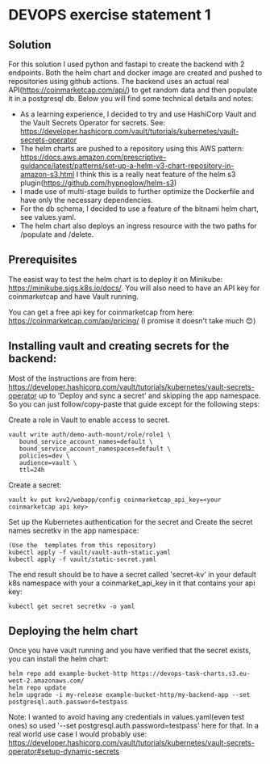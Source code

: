 # DEVOPS exercise statement 1

## Solution
For this solution I used python and fastapi to create the backend with 2 endpoints. Both the helm chart and docker image are created and pushed to repositories using github actions. The backend uses an actual real API(https://coinmarketcap.com/api/) to get random data and then populate it in a postgresql db. Below you will find some technical details and notes:

- As a learning experience, I decided to try and use HashiCorp Vault and the Vault Secrets Operator for secrets. See: https://developer.hashicorp.com/vault/tutorials/kubernetes/vault-secrets-operator
- The helm charts are pushed to a repository using this AWS pattern: https://docs.aws.amazon.com/prescriptive-guidance/latest/patterns/set-up-a-helm-v3-chart-repository-in-amazon-s3.html I think this is a really neat feature of the helm s3 plugin(https://github.com/hypnoglow/helm-s3)
- I made use of multi-stage builds to further optimize the Dockerfile and have only the necessary dependencies.
- For the db schema, I decided to use a feature of the bitnami helm chart, see values.yaml.
- The helm chart also deploys an ingress resource with the two paths for /populate and /delete.

## Prerequisites
The easist way to test the helm chart is to deploy it on Minikube: https://minikube.sigs.k8s.io/docs/. You will also need to have an API key for coinmarketcap and have Vault running.

You can get a free api key for coinmarketcap from here: https://coinmarketcap.com/api/pricing/ (I promise it doesn't take much 😊)

## Installing vault and creating secrets for the backend:
Most of the instructions are from here: https://developer.hashicorp.com/vault/tutorials/kubernetes/vault-secrets-operator up to 'Deploy and sync a secret' and skipping the app namespace. So you can just follow/copy-paste that guide except for the following steps:

Create a role in Vault to enable access to secret.
```  
vault write auth/demo-auth-mount/role/role1 \
   bound_service_account_names=default \
   bound_service_account_namespaces=default \
   policies=dev \
   audience=vault \
   ttl=24h
```

Create a secret:
```
vault kv put kvv2/webapp/config coinmarketcap_api_key=<your coinmarketcap api key>

```
Set up the Kubernetes authentication for the secret and Create the secret names secretkv in the app namespace:
```
(Use the  templates from this repository)
kubectl apply -f vault/vault-auth-static.yaml
kubectl apply -f vault/static-secret.yaml
```
The end result should be to have a secret called 'secret-kv' in your default k8s namespace with your a coinmarket_api_key in it that contains your api key:
```
kubectl get secret secretkv -o yaml
```
## Deploying the helm chart
Once you have vault running and you have verified that the secret exists, you can install the helm chart:

```
helm repo add example-bucket-http https://devops-task-charts.s3.eu-west-2.amazonaws.com/
helm repo update
helm upgrade -i my-release example-bucket-http/my-backend-app --set postgresql.auth.password=testpass
```
Note: I wanted to avoid having any credentials in values.yaml(even test ones) so used '--set postgresql.auth.password=testpass' here for that. In a real world use case I would probably use: https://developer.hashicorp.com/vault/tutorials/kubernetes/vault-secrets-operator#setup-dynamic-secrets
